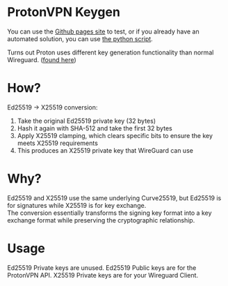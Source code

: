 # ProtonVPN Keygen
You can use the [Github pages site](https://neovimium.github.io/protonvpn-keygen/) to test, or if you already have an automated solution, you can use [the python script](https://github.com/neovimium/protonvpn-keygen/blob/main/generate.py).

Turns out Proton uses different key generation functionality than normal Wireguard.
([found here](https://github.com/paulmillr/noble-ed25519))

# How?
Ed25519 → X25519 conversion:
1. Take the original Ed25519 private key (32 bytes)
2. Hash it again with SHA-512 and take the first 32 bytes
3. Apply X25519 clamping, which clears specific bits to ensure the key meets X25519 requirements
4. This produces an X25519 private key that WireGuard can use

# Why?
Ed25519 and X25519 use the same underlying Curve25519, but Ed25519 is for signatures while X25519 is for key exchange.\
The conversion essentially transforms the signing key format into a key exchange format while preserving the cryptographic relationship.

# Usage
Ed25519 Private keys are unused.
Ed25519 Public keys are for the ProtonVPN API.
X25519 Private keys are for your Wireguard Client.
